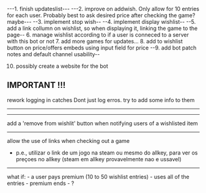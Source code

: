 ---1. finish updateslist---
---2. improve on addwish. Only allow for 10 entries for each user. Probably best to ask desired price after checking the game? maybe---
--3. implement stop wish--
--4. implement display wishlist--
--5. add a link collumn on wishlist, so when displaying it, linking the game to the page--
6. manage wishlist according to if a user is conneced to a server with this bot or not
7. add more games for updates...
8. add to wishlist button on price/offers embeds using input field for price
--9. add bot patch notes and default channel usability--

10. possibly create a website for the bot



IMPORTANT !!!
---------------------------------------------

rework logging in catches
Dont just log erros. try to add some info to them


------------------------------------------------






--------------------------------------------

add a 'remove from wishlit' button when notifying users of a wishlisted item

---------------------------------------

allow the use of links when checking out a game
 - p.e., utilizar o link de um jogo na steam ou mesmo do allkey, para ver os preçoes no allkey (steam em allkey provavelmente nao e ussavel)

---------------------------------------------

what if:
    - a user pays premium (10 to 50 wishlist entries)
    - uses all of the entries
    - premium ends
    - ?

